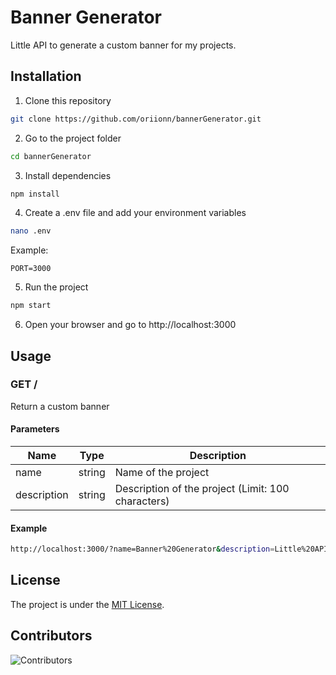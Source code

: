 # Banner Generator
Little API to generate a custom banner for my projects.

## Installation
1. Clone this repository
```bash
git clone https://github.com/oriionn/bannerGenerator.git 
```
2. Go to the project folder
```bash
cd bannerGenerator
```
3. Install dependencies
```bash
npm install
```
4. Create a .env file and add your environment variables
```bash
nano .env
```
Example:
```dotenv
PORT=3000
```
5. Run the project
```bash
npm start
```
6. Open your browser and go to http://localhost:3000

## Usage
### GET /
Return a custom banner
#### Parameters
| Name | Type | Description                                        |
|------| --- |----------------------------------------------------|
| name | string | Name of the project                                |
| description | string | Description of the project (Limit: 100 characters) |

#### Example
```bash
http://localhost:3000/?name=Banner%20Generator&description=Little%20API%20to%20generate%20a%20custom%20banner%20for%20my%20projects.
```

## License
The project is under the [MIT License](LICENSE).

## Contributors
![Contributors](https://contrib.rocks/image?repo=oriionn/bannerGenerator)